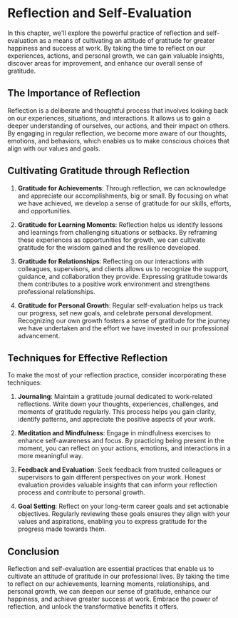 # Reflection and Self-Evaluation

In this chapter, we'll explore the powerful practice of reflection and self-evaluation as a means of cultivating an attitude of gratitude for greater happiness and success at work. By taking the time to reflect on our experiences, actions, and personal growth, we can gain valuable insights, discover areas for improvement, and enhance our overall sense of gratitude.

## The Importance of Reflection

Reflection is a deliberate and thoughtful process that involves looking back on our experiences, situations, and interactions. It allows us to gain a deeper understanding of ourselves, our actions, and their impact on others. By engaging in regular reflection, we become more aware of our thoughts, emotions, and behaviors, which enables us to make conscious choices that align with our values and goals.

## Cultivating Gratitude through Reflection

1. **Gratitude for Achievements**: Through reflection, we can acknowledge and appreciate our accomplishments, big or small. By focusing on what we have achieved, we develop a sense of gratitude for our skills, efforts, and opportunities.
    
2. **Gratitude for Learning Moments**: Reflection helps us identify lessons and learnings from challenging situations or setbacks. By reframing these experiences as opportunities for growth, we can cultivate gratitude for the wisdom gained and the resilience developed.
    
3. **Gratitude for Relationships**: Reflecting on our interactions with colleagues, supervisors, and clients allows us to recognize the support, guidance, and collaboration they provide. Expressing gratitude towards them contributes to a positive work environment and strengthens professional relationships.
    
4. **Gratitude for Personal Growth**: Regular self-evaluation helps us track our progress, set new goals, and celebrate personal development. Recognizing our own growth fosters a sense of gratitude for the journey we have undertaken and the effort we have invested in our professional advancement.
    

## Techniques for Effective Reflection

To make the most of your reflection practice, consider incorporating these techniques:

1. **Journaling**: Maintain a gratitude journal dedicated to work-related reflections. Write down your thoughts, experiences, challenges, and moments of gratitude regularly. This process helps you gain clarity, identify patterns, and appreciate the positive aspects of your work.
    
2. **Meditation and Mindfulness**: Engage in mindfulness exercises to enhance self-awareness and focus. By practicing being present in the moment, you can reflect on your actions, emotions, and interactions in a more meaningful way.
    
3. **Feedback and Evaluation**: Seek feedback from trusted colleagues or supervisors to gain different perspectives on your work. Honest evaluation provides valuable insights that can inform your reflection process and contribute to personal growth.
    
4. **Goal Setting**: Reflect on your long-term career goals and set actionable objectives. Regularly reviewing these goals ensures they align with your values and aspirations, enabling you to express gratitude for the progress made towards them.
    

## Conclusion

Reflection and self-evaluation are essential practices that enable us to cultivate an attitude of gratitude in our professional lives. By taking the time to reflect on our achievements, learning moments, relationships, and personal growth, we can deepen our sense of gratitude, enhance our happiness, and achieve greater success at work. Embrace the power of reflection, and unlock the transformative benefits it offers.
